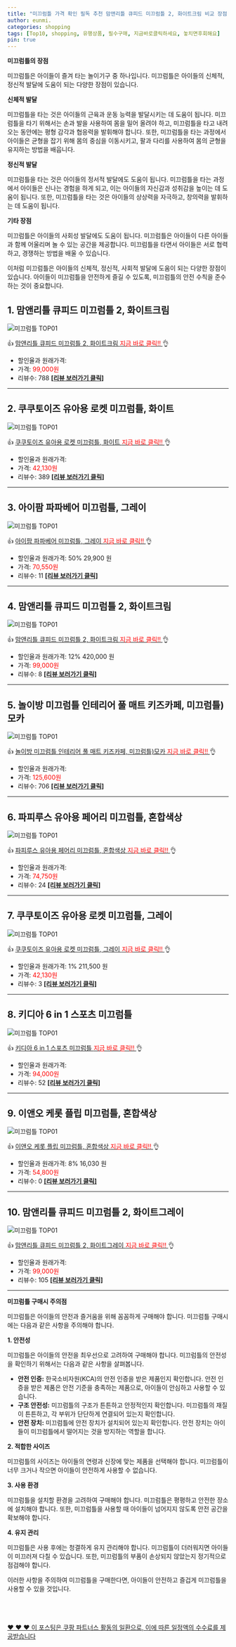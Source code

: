 ```yaml
---
title: "미끄럼틀 가격 확인 필독 추천 맘앤리틀 큐피드 미끄럼틀 2, 화이트크림 비교 장점 구매가이드"
author: eunmi.
categories: shopping
tags: [Top10, shopping, 유행상품, 필수구매, 지금바로클릭하세요, 놓치면후회해요]
pin: true
---
```

**미끄럼틀의 장점**

미끄럼틀은 아이들이 즐겨 타는 놀이기구 중 하나입니다. 미끄럼틀은 아이들의 신체적, 정신적 발달에 도움이 되는 다양한 장점이 있습니다.

**신체적 발달**

미끄럼틀을 타는 것은 아이들의 근육과 운동 능력을 발달시키는 데 도움이 됩니다. 미끄럼틀을 타기 위해서는 손과 발을 사용하여 몸을 밀어 올려야 하고, 미끄럼틀을 타고 내려오는 동안에는 평형 감각과 협응력을 발휘해야 합니다. 또한, 미끄럼틀을 타는 과정에서 아이들은 균형을 잡기 위해 몸의 중심을 이동시키고, 팔과 다리를 사용하여 몸의 균형을 유지하는 방법을 배웁니다.

**정신적 발달**

미끄럼틀을 타는 것은 아이들의 정서적 발달에도 도움이 됩니다. 미끄럼틀을 타는 과정에서 아이들은 신나는 경험을 하게 되고, 이는 아이들의 자신감과 성취감을 높이는 데 도움이 됩니다. 또한, 미끄럼틀을 타는 것은 아이들의 상상력을 자극하고, 창의력을 발휘하는 데 도움이 됩니다.

**기타 장점**

미끄럼틀은 아이들의 사회성 발달에도 도움이 됩니다. 미끄럼틀은 아이들이 다른 아이들과 함께 어울리며 놀 수 있는 공간을 제공합니다. 미끄럼틀을 타면서 아이들은 서로 협력하고, 경쟁하는 방법을 배울 수 있습니다.

이처럼 미끄럼틀은 아이들의 신체적, 정신적, 사회적 발달에 도움이 되는 다양한 장점이 있습니다. 아이들이 미끄럼틀을 안전하게 즐길 수 있도록, 미끄럼틀의 안전 수칙을 준수하는 것이 중요합니다.

   

## 1. 맘앤리틀 큐피드 미끄럼틀 2, 화이트크림

![미끄럼틀 TOP01](https://thumbnail9.coupangcdn.com/thumbnails/remote/230x230ex/image/retail/images/2022/10/11/12/8/a34fc10f-bb2c-4316-971f-f155ad5aeb41.jpg)


👍 [맘앤리틀 큐피드 미끄럼틀 2, 화이트크림 <font color=red> 지금 바로 클릭!! </font> ](https://link.coupang.com/re/AFFSDP?lptag=AF3617701&subid=GithubCoopas&pageKey=6835440596&traceid=V0-153&itemId=16238723247&vendorItemId=83432136715) 👌 


- 할인율과 원래가격: 
- 가격: <span style='color:red'>99,000원</span>
- 리뷰수: 788  [**[리뷰 보러가기 클릭]**](https://link.coupang.com/re/AFFSDP?lptag=AF3617701&subid=GithubCoopas&pageKey=6835440596&traceid=V0-153&itemId=16238723247&vendorItemId=83432136715)

---


   

## 2. 쿠쿠토이즈 유아용 로켓 미끄럼틀, 화이트

![미끄럼틀 TOP01](https://thumbnail10.coupangcdn.com/thumbnails/remote/230x230ex/image/retail/images/2019/11/06/11/2/5ba0d216-d6da-4c0d-8b26-9ef0b11f1676.jpg)


👍 [쿠쿠토이즈 유아용 로켓 미끄럼틀, 화이트 <font color=red> 지금 바로 클릭!! </font> ](https://link.coupang.com/re/AFFSDP?lptag=AF3617701&subid=GithubCoopas&pageKey=331600787&traceid=V0-153&itemId=1059548908&vendorItemId=5536045979) 👌 


- 할인율과 원래가격: 
- 가격: <span style='color:red'>42,130원</span>
- 리뷰수: 389  [**[리뷰 보러가기 클릭]**](https://link.coupang.com/re/AFFSDP?lptag=AF3617701&subid=GithubCoopas&pageKey=331600787&traceid=V0-153&itemId=1059548908&vendorItemId=5536045979)

---


   

## 3. 아이팜 파파베어 미끄럼틀, 그레이

![미끄럼틀 TOP01](https://thumbnail6.coupangcdn.com/thumbnails/remote/230x230ex/image/retail/images/2021/05/10/15/3/6ef08514-f18b-4625-afbd-eae32340d130.jpg)


👍 [아이팜 파파베어 미끄럼틀, 그레이 <font color=red> 지금 바로 클릭!! </font> ](https://link.coupang.com/re/AFFSDP?lptag=AF3617701&subid=GithubCoopas&pageKey=5486392019&traceid=V0-153&itemId=8480670175&vendorItemId=75768204537) 👌 


- 할인율과 원래가격: 50%  29,900   원
- 가격: <span style='color:red'>70,550원</span>
- 리뷰수: 11  [**[리뷰 보러가기 클릭]**](https://link.coupang.com/re/AFFSDP?lptag=AF3617701&subid=GithubCoopas&pageKey=5486392019&traceid=V0-153&itemId=8480670175&vendorItemId=75768204537)

---


   

## 4. 맘앤리틀 큐피드 미끄럼틀 2, 화이트크림

![미끄럼틀 TOP01](https://thumbnail9.coupangcdn.com/thumbnails/remote/230x230ex/image/retail/images/2022/10/11/12/8/a34fc10f-bb2c-4316-971f-f155ad5aeb41.jpg)


👍 [맘앤리틀 큐피드 미끄럼틀 2, 화이트크림 <font color=red> 지금 바로 클릭!! </font> ](https://link.coupang.com/re/AFFSDP?lptag=AF3617701&subid=GithubCoopas&pageKey=6835440596&traceid=V0-153&itemId=16238723247&vendorItemId=83432136715) 👌 


- 할인율과 원래가격: 12%  420,000   원
- 가격: <span style='color:red'>99,000원</span>
- 리뷰수: 8  [**[리뷰 보러가기 클릭]**](https://link.coupang.com/re/AFFSDP?lptag=AF3617701&subid=GithubCoopas&pageKey=6835440596&traceid=V0-153&itemId=16238723247&vendorItemId=83432136715)

---


   

## 5. 놀이방 미끄럼틀 인테리어 풀 매트 키즈카페, 미끄럼틀)모카

![미끄럼틀 TOP01](https://thumbnail8.coupangcdn.com/thumbnails/remote/230x230ex/image/vendor_inventory/c425/92f4bf7b8b1816c89048de20f3d87317fad1d1aa8f9055cebe61cf554b1a.jpg)


👍 [놀이방 미끄럼틀 인테리어 풀 매트 키즈카페, 미끄럼틀)모카 <font color=red> 지금 바로 클릭!! </font> ](https://link.coupang.com/re/AFFSDP?lptag=AF3617701&subid=GithubCoopas&pageKey=7434748506&traceid=V0-153&itemId=19318535651&vendorItemId=87310698047) 👌 


- 할인율과 원래가격: 
- 가격: <span style='color:red'>125,600원</span>
- 리뷰수: 706  [**[리뷰 보러가기 클릭]**](https://link.coupang.com/re/AFFSDP?lptag=AF3617701&subid=GithubCoopas&pageKey=7434748506&traceid=V0-153&itemId=19318535651&vendorItemId=87310698047)

---


   

## 6. 파피루스 유아용 페어리 미끄럼틀, 혼합색상

![미끄럼틀 TOP01](https://thumbnail9.coupangcdn.com/thumbnails/remote/230x230ex/image/vendor_inventory/85e2/bccac8fc120efd9060e0cc707f18f0388ef2e467955305d0885bd4df044b.jpg)


👍 [파피루스 유아용 페어리 미끄럼틀, 혼합색상 <font color=red> 지금 바로 클릭!! </font> ](https://link.coupang.com/re/AFFSDP?lptag=AF3617701&subid=GithubCoopas&pageKey=5542467736&traceid=V0-153&itemId=8733293781&vendorItemId=80688838980) 👌 


- 할인율과 원래가격: 
- 가격: <span style='color:red'>74,750원</span>
- 리뷰수: 24  [**[리뷰 보러가기 클릭]**](https://link.coupang.com/re/AFFSDP?lptag=AF3617701&subid=GithubCoopas&pageKey=5542467736&traceid=V0-153&itemId=8733293781&vendorItemId=80688838980)

---


   

## 7. 쿠쿠토이즈 유아용 로켓 미끄럼틀, 그레이

![미끄럼틀 TOP01](https://thumbnail7.coupangcdn.com/thumbnails/remote/230x230ex/image/retail/images/493870535039353-530c054c-f898-4b8d-b7ea-bf66fa76fbc5.jpg)


👍 [쿠쿠토이즈 유아용 로켓 미끄럼틀, 그레이 <font color=red> 지금 바로 클릭!! </font> ](https://link.coupang.com/re/AFFSDP?lptag=AF3617701&subid=GithubCoopas&pageKey=331600787&traceid=V0-153&itemId=1059548892&vendorItemId=5536045939) 👌 


- 할인율과 원래가격: 1%  211,500   원
- 가격: <span style='color:red'>42,130원</span>
- 리뷰수: 3  [**[리뷰 보러가기 클릭]**](https://link.coupang.com/re/AFFSDP?lptag=AF3617701&subid=GithubCoopas&pageKey=331600787&traceid=V0-153&itemId=1059548892&vendorItemId=5536045939)

---


   

## 8. 키디아 6 in 1 스포츠 미끄럼틀

![미끄럼틀 TOP01](https://thumbnail8.coupangcdn.com/thumbnails/remote/230x230ex/image/rs_quotation_api/mwzpc9nd/1e0827f37e434f7481ee7cda1de086c9.jpg)


👍 [키디아 6 in 1 스포츠 미끄럼틀 <font color=red> 지금 바로 클릭!! </font> ](https://link.coupang.com/re/AFFSDP?lptag=AF3617701&subid=GithubCoopas&pageKey=6077856703&traceid=V0-153&itemId=11251580339&vendorItemId=78528659119) 👌 


- 할인율과 원래가격: 
- 가격: <span style='color:red'>94,000원</span>
- 리뷰수: 52  [**[리뷰 보러가기 클릭]**](https://link.coupang.com/re/AFFSDP?lptag=AF3617701&subid=GithubCoopas&pageKey=6077856703&traceid=V0-153&itemId=11251580339&vendorItemId=78528659119)

---


   

## 9. 이앤오 케롯 플립 미끄럼틀, 혼합색상

![미끄럼틀 TOP01](https://thumbnail10.coupangcdn.com/thumbnails/remote/230x230ex/image/vendor_inventory/9a51/654908e0a7d8f2282055ef898fcda7e31dde04d320cabfc437ebb0c4d9f2.jpg)


👍 [이앤오 케롯 플립 미끄럼틀, 혼합색상 <font color=red> 지금 바로 클릭!! </font> ](https://link.coupang.com/re/AFFSDP?lptag=AF3617701&subid=GithubCoopas&pageKey=7219491678&traceid=V0-153&itemId=18291198795&vendorItemId=85487002596) 👌 


- 할인율과 원래가격: 8%  16,030   원
- 가격: <span style='color:red'>54,800원</span>
- 리뷰수: 0  [**[리뷰 보러가기 클릭]**](https://link.coupang.com/re/AFFSDP?lptag=AF3617701&subid=GithubCoopas&pageKey=7219491678&traceid=V0-153&itemId=18291198795&vendorItemId=85487002596)

---


   

## 10. 맘앤리틀 큐피드 미끄럼틀 2, 화이트그레이

![미끄럼틀 TOP01](https://thumbnail9.coupangcdn.com/thumbnails/remote/230x230ex/image/retail/images/2022/10/11/12/7/62dab401-cb6a-4183-8d6b-b7f4a04b0af9.jpg)


👍 [맘앤리틀 큐피드 미끄럼틀 2, 화이트그레이 <font color=red> 지금 바로 클릭!! </font> ](https://link.coupang.com/re/AFFSDP?lptag=AF3617701&subid=GithubCoopas&pageKey=6835440596&traceid=V0-153&itemId=16238723242&vendorItemId=83432136703) 👌 


- 할인율과 원래가격: 
- 가격: <span style='color:red'>99,000원</span>
- 리뷰수: 105  [**[리뷰 보러가기 클릭]**](https://link.coupang.com/re/AFFSDP?lptag=AF3617701&subid=GithubCoopas&pageKey=6835440596&traceid=V0-153&itemId=16238723242&vendorItemId=83432136703)

---
**미끄럼틀 구매시 주의점**

미끄럼틀은 아이들의 안전과 즐거움을 위해 꼼꼼하게 구매해야 합니다. 미끄럼틀 구매시에는 다음과 같은 사항을 주의해야 합니다.

**1. 안전성**

미끄럼틀은 아이들의 안전을 최우선으로 고려하여 구매해야 합니다. 미끄럼틀의 안전성을 확인하기 위해서는 다음과 같은 사항을 살펴봅니다.

* **안전 인증:** 한국소비자원(KCA)의 안전 인증을 받은 제품인지 확인합니다. 안전 인증을 받은 제품은 안전 기준을 충족하는 제품으로, 아이들이 안심하고 사용할 수 있습니다.
* **구조 안전성:** 미끄럼틀의 구조가 튼튼하고 안정적인지 확인합니다. 미끄럼틀의 재질이 튼튼하고, 각 부위가 단단하게 연결되어 있는지 확인합니다.
* **안전 장치:** 미끄럼틀에 안전 장치가 설치되어 있는지 확인합니다. 안전 장치는 아이들이 미끄럼틀에서 떨어지는 것을 방지하는 역할을 합니다.

**2. 적합한 사이즈**

미끄럼틀의 사이즈는 아이들의 연령과 신장에 맞는 제품을 선택해야 합니다. 미끄럼틀이 너무 크거나 작으면 아이들이 안전하게 사용할 수 없습니다.

**3. 사용 환경**

미끄럼틀을 설치할 환경을 고려하여 구매해야 합니다. 미끄럼틀은 평평하고 안전한 장소에 설치해야 합니다. 또한, 미끄럼틀을 사용할 때 아이들이 넘어지지 않도록 안전 공간을 확보해야 합니다.

**4. 유지 관리**

미끄럼틀은 사용 후에는 청결하게 유지 관리해야 합니다. 미끄럼틀이 더러워지면 아이들이 미끄러져 다칠 수 있습니다. 또한, 미끄럼틀의 부품이 손상되지 않았는지 정기적으로 점검해야 합니다.

이러한 사항을 주의하여 미끄럼틀을 구매한다면, 아이들이 안전하고 즐겁게 미끄럼틀을 사용할 수 있을 것입니다.<br><br><br><br><br> [ ❤ ❤ ❤ 이 포스팅은 쿠팡 파트너스 활동의 일환으로, 이에 따른 일정액의 수수료를 제공받습니다](https://link.coupang.com/a/bcEFyh)